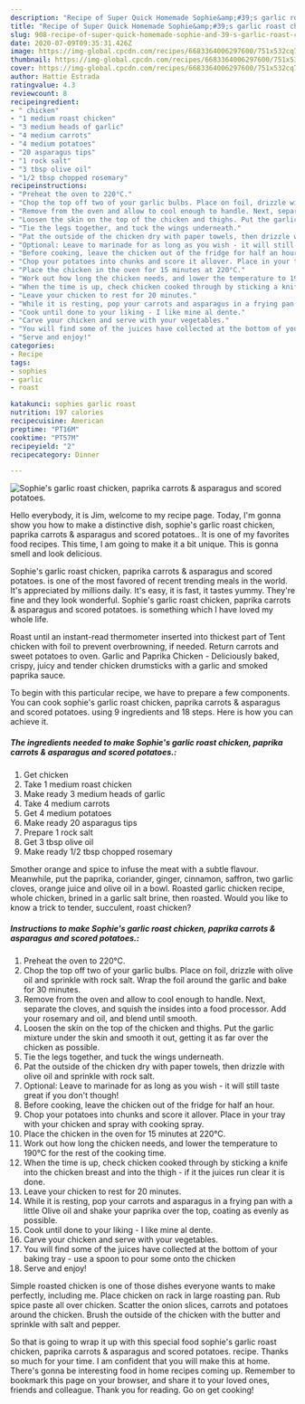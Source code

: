 ```yaml
---
description: "Recipe of Super Quick Homemade Sophie&amp;#39;s garlic roast chicken, paprika carrots &amp;amp; asparagus and scored potatoes."
title: "Recipe of Super Quick Homemade Sophie&amp;#39;s garlic roast chicken, paprika carrots &amp;amp; asparagus and scored potatoes."
slug: 908-recipe-of-super-quick-homemade-sophie-and-39-s-garlic-roast-chicken-paprika-carrots-and-amp-asparagus-and-scored-potatoes
date: 2020-07-09T09:35:31.426Z
image: https://img-global.cpcdn.com/recipes/6683364006297600/751x532cq70/sophies-garlic-roast-chicken-paprika-carrots-asparagus-and-scored-potatoes-recipe-main-photo.jpg
thumbnail: https://img-global.cpcdn.com/recipes/6683364006297600/751x532cq70/sophies-garlic-roast-chicken-paprika-carrots-asparagus-and-scored-potatoes-recipe-main-photo.jpg
cover: https://img-global.cpcdn.com/recipes/6683364006297600/751x532cq70/sophies-garlic-roast-chicken-paprika-carrots-asparagus-and-scored-potatoes-recipe-main-photo.jpg
author: Hattie Estrada
ratingvalue: 4.3
reviewcount: 8
recipeingredient:
- " chicken"
- "1 medium roast chicken"
- "3 medium heads of garlic"
- "4 medium carrots"
- "4 medium potatoes"
- "20 asparagus tips"
- "1 rock salt"
- "3 tbsp olive oil"
- "1/2 tbsp chopped rosemary"
recipeinstructions:
- "Preheat the oven to 220°C."
- "Chop the top off two of your garlic bulbs. Place on foil, drizzle with olive oil and sprinkle with rock salt. Wrap the foil around the garlic and bake for 30 minutes."
- "Remove from the oven and allow to cool enough to handle. Next, separate the cloves, and squish the insides into a food processor. Add your rosemary and oil, and blend until smooth."
- "Loosen the skin on the top of the chicken and thighs. Put the garlic mixture under the skin and smooth it out, getting it as far over the chicken as possible."
- "Tie the legs together, and tuck the wings underneath."
- "Pat the outside of the chicken dry with paper towels, then drizzle with olive oil and sprinkle with rock salt."
- "Optional: Leave to marinade for as long as you wish - it will still taste great if you don&#39;t though!"
- "Before cooking, leave the chicken out of the fridge for half an hour."
- "Chop your potatoes into chunks and score it allover. Place in your tray with your chicken and spray with cooking spray."
- "Place the chicken in the oven for 15 minutes at 220°C."
- "Work out how long the chicken needs, and lower the temperature to 190°C for the rest of the cooking time."
- "When the time is up, check chicken cooked through by sticking a knife into the chicken breast and into the thigh - if it the juices run clear it is done."
- "Leave your chicken to rest for 20 minutes."
- "While it is resting, pop your carrots and asparagus in a frying pan with a little Olive oil and shake your paprika over the top, coating as evenly as possible."
- "Cook until done to your liking - I like mine al dente."
- "Carve your chicken and serve with your vegetables."
- "You will find some of the juices have collected at the bottom of your baking tray - use a spoon to pour some onto the chicken"
- "Serve and enjoy!"
categories:
- Recipe
tags:
- sophies
- garlic
- roast

katakunci: sophies garlic roast 
nutrition: 197 calories
recipecuisine: American
preptime: "PT16M"
cooktime: "PT57M"
recipeyield: "2"
recipecategory: Dinner

---
```



![Sophie&#39;s garlic roast chicken, paprika carrots &amp; asparagus and scored potatoes.](https://img-global.cpcdn.com/recipes/6683364006297600/751x532cq70/sophies-garlic-roast-chicken-paprika-carrots-asparagus-and-scored-potatoes-recipe-main-photo.jpg)

Hello everybody, it is Jim, welcome to my recipe page. Today, I'm gonna show you how to make a distinctive dish, sophie&#39;s garlic roast chicken, paprika carrots &amp; asparagus and scored potatoes.. It is one of my favorites food recipes. This time, I am going to make it a bit unique. This is gonna smell and look delicious.

Sophie&#39;s garlic roast chicken, paprika carrots &amp; asparagus and scored potatoes. is one of the most favored of recent trending meals in the world. It's appreciated by millions daily. It's easy, it is fast, it tastes yummy. They're fine and they look wonderful. Sophie&#39;s garlic roast chicken, paprika carrots &amp; asparagus and scored potatoes. is something which I have loved my whole life.

Roast until an instant-read thermometer inserted into thickest part of Tent chicken with foil to prevent overbrowning, if needed. Return carrots and sweet potatoes to oven. Garlic and Paprika Chicken - Deliciously baked, crispy, juicy and tender chicken drumsticks with a garlic and smoked paprika sauce.


To begin with this particular recipe, we have to prepare a few components. You can cook sophie&#39;s garlic roast chicken, paprika carrots &amp; asparagus and scored potatoes. using 9 ingredients and 18 steps. Here is how you can achieve it.

<!--inarticleads1-->

##### The ingredients needed to make Sophie&#39;s garlic roast chicken, paprika carrots &amp; asparagus and scored potatoes.:

1. Get  chicken
1. Take 1 medium roast chicken
1. Make ready 3 medium heads of garlic
1. Take 4 medium carrots
1. Get 4 medium potatoes
1. Make ready 20 asparagus tips
1. Prepare 1 rock salt
1. Get 3 tbsp olive oil
1. Make ready 1/2 tbsp chopped rosemary


Smother orange and spice to infuse the meat with a subtle flavour. Meanwhile, put the paprika, coriander, ginger, cinnamon, saffron, two garlic cloves, orange juice and olive oil in a bowl. Roasted garlic chicken recipe, whole chicken, brined in a garlic salt brine, then roasted. Would you like to know a trick to tender, succulent, roast chicken? 

<!--inarticleads2-->

##### Instructions to make Sophie&#39;s garlic roast chicken, paprika carrots &amp; asparagus and scored potatoes.:

1. Preheat the oven to 220°C.
1. Chop the top off two of your garlic bulbs. Place on foil, drizzle with olive oil and sprinkle with rock salt. Wrap the foil around the garlic and bake for 30 minutes.
1. Remove from the oven and allow to cool enough to handle. Next, separate the cloves, and squish the insides into a food processor. Add your rosemary and oil, and blend until smooth.
1. Loosen the skin on the top of the chicken and thighs. Put the garlic mixture under the skin and smooth it out, getting it as far over the chicken as possible.
1. Tie the legs together, and tuck the wings underneath.
1. Pat the outside of the chicken dry with paper towels, then drizzle with olive oil and sprinkle with rock salt.
1. Optional: Leave to marinade for as long as you wish - it will still taste great if you don&#39;t though!
1. Before cooking, leave the chicken out of the fridge for half an hour.
1. Chop your potatoes into chunks and score it allover. Place in your tray with your chicken and spray with cooking spray.
1. Place the chicken in the oven for 15 minutes at 220°C.
1. Work out how long the chicken needs, and lower the temperature to 190°C for the rest of the cooking time.
1. When the time is up, check chicken cooked through by sticking a knife into the chicken breast and into the thigh - if it the juices run clear it is done.
1. Leave your chicken to rest for 20 minutes.
1. While it is resting, pop your carrots and asparagus in a frying pan with a little Olive oil and shake your paprika over the top, coating as evenly as possible.
1. Cook until done to your liking - I like mine al dente.
1. Carve your chicken and serve with your vegetables.
1. You will find some of the juices have collected at the bottom of your baking tray - use a spoon to pour some onto the chicken
1. Serve and enjoy!


Simple roasted chicken is one of those dishes everyone wants to make perfectly, including me. Place chicken on rack in large roasting pan. Rub spice paste all over chicken. Scatter the onion slices, carrots and potatoes around the chicken. Brush the outside of the chicken with the butter and sprinkle with salt and pepper. 

So that is going to wrap it up with this special food sophie&#39;s garlic roast chicken, paprika carrots &amp; asparagus and scored potatoes. recipe. Thanks so much for your time. I am confident that you will make this at home. There's gonna be interesting food in home recipes coming up. Remember to bookmark this page on your browser, and share it to your loved ones, friends and colleague. Thank you for reading. Go on get cooking!
